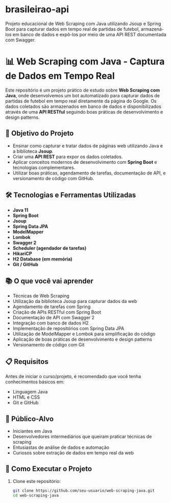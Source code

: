 # brasileirao-api

Projeto educacional de Web Scraping com Java utilizando Jsoup e Spring Boot para capturar dados em tempo real de partidas de futebol, armazená-los em banco de dados e expô-los por meio de uma API REST documentada com Swagger.


# 📊 Web Scraping com Java - Captura de Dados em Tempo Real

Este repositório é um projeto prático de estudo sobre **Web Scraping com Java**, onde desenvolvemos um bot automatizado para capturar dados de partidas de futebol em tempo real diretamente da página do Google. Os dados coletados são armazenados em banco de dados e disponibilizados através de uma **API RESTful** seguindo boas práticas de desenvolvimento e design patterns.

## 🎯 Objetivo do Projeto

- Ensinar como capturar e tratar dados de páginas web utilizando Java e a biblioteca **Jsoup**.
- Criar uma **API REST** para expor os dados coletados.
- Aplicar conceitos modernos de desenvolvimento com **Spring Boot** e tecnologias complementares.
- Utilizar boas práticas, agendamento de tarefas, documentação de API, e versionamento de código com GitHub.

## 🛠️ Tecnologias e Ferramentas Utilizadas

- **Java 11**
- **Spring Boot**
- **Jsoup**
- **Spring Data JPA**
- **ModelMapper**
- **Lombok**
- **Swagger 2**
- **Scheduler (agendador de tarefas)**
- **HikariCP**
- **H2 Database (em memória)**
- **Git / GitHub**

## 📚 O que você vai aprender

- Técnicas de Web Scraping
- Utilização da biblioteca Jsoup para capturar dados da web
- Agendamento de tarefas com Spring
- Criação de APIs RESTful com Spring Boot
- Documentação de API com Swagger 2
- Integração com banco de dados H2
- Implementação de repositórios com Spring Data JPA
- Utilização de ModelMapper e Lombok para simplificação do código
- Aplicação de boas práticas de desenvolvimento e design patterns
- Versionamento de código com Git

## 📋 Requisitos

Antes de iniciar o curso/projeto, é recomendado que você tenha conhecimentos básicos em:

- Linguagem Java
- HTML e CSS
- Git e GitHub

## 👥 Público-Alvo

- Iniciantes em Java
- Desenvolvedores intermediários que queiram praticar técnicas de scraping
- Entusiastas de análise de dados e automação
- Curiosos sobre extração de dados em tempo real da web

## 🚀 Como Executar o Projeto

1. Clone este repositório:
   ```bash
   git clone https://github.com/seu-usuario/web-scraping-java.git
   cd web-scraping-java
